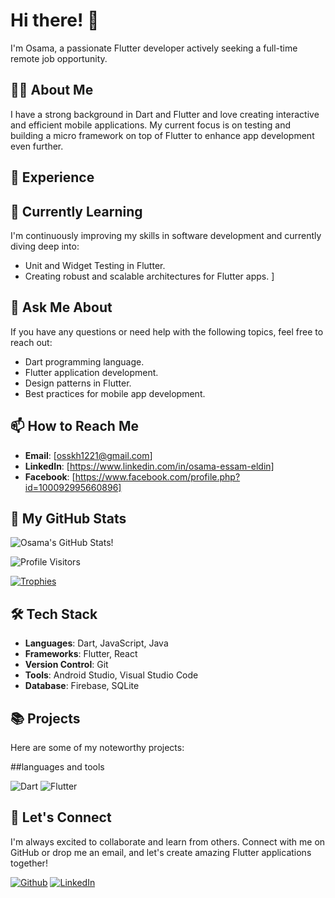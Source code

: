 # Hi there! 👋

I'm Osama, a passionate Flutter developer actively seeking a full-time remote job opportunity.

## 🧑‍💻 About Me

I have a strong background in Dart and Flutter and love creating interactive and efficient mobile applications. My current focus is on testing and building a micro framework on top of Flutter to enhance app development even further.

## 💼 Experience



## 🌱 Currently Learning

I'm continuously improving my skills in software development and currently diving deep into:

- Unit and Widget Testing in Flutter.
- Creating robust and scalable architectures for Flutter apps.
]

## 💬 Ask Me About

If you have any questions or need help with the following topics, feel free to reach out:

- Dart programming language.
- Flutter application development.
- Design patterns in Flutter.
- Best practices for mobile app development.

## 📫 How to Reach Me

- **Email**: [osskh1221@gmail.com]
- **LinkedIn**: [https://www.linkedin.com/in/osama-essam-eldin]
- **Facebook**: [https://www.facebook.com/profile.php?id=100092995660896]

## 🚀 My GitHub Stats

![Osama's GitHub Stats!](https://github-readme-stats.vercel.app/api?username=Osama-creator&show_icons=true&theme=transparent)


![Profile Visitors](https://komarev.com/ghpvc/?username=Osama-creator&color=blueviolet)

[![Trophies](https://github-profile-trophy.vercel.app/?username=Osama-creator)](https://github.com/ryo-ma/github-profile-trophy)


## 🛠️ Tech Stack

- **Languages**: Dart, JavaScript, Java
- **Frameworks**: Flutter, React
- **Version Control**: Git
- **Tools**: Android Studio, Visual Studio Code
- **Database**: Firebase, SQLite

## 📚 Projects

Here are some of my noteworthy projects:

##languages and tools 

![Dart](https://img.shields.io/badge/-Dart-0175C2?style=flat-square&logo=dart&logoColor=white)
![Flutter](https://img.shields.io/badge/-Flutter-02569B?style=flat-square&logo=flutter&logoColor=white)

## 🌟 Let's Connect

I'm always excited to collaborate and learn from others. Connect with me on GitHub or drop me an email, and let's create amazing Flutter applications together!

[![Github](https://img.shields.io/badge/GitHub-000000?style=for-the-badge&logo=GitHub&logoColor=white)](https://github.com/Osama)
[![LinkedIn](https://img.shields.io/badge/LinkedIn-0077B5?style=for-the-badge&logo=LinkedIn&logoColor=white)](https://www.linkedin.com/in/yourusername/)


